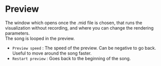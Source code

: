 # Preview
The window which opens once the .mid file is chosen, that runs the visualization without recording, and where you can change the rendering parameters.  
The song is looped in the preview.

- `Preview speed` : The speed of the preview. Can be negative to go back. Useful to move around the song faster.
- `Restart preview` : Goes back to the beginning of the song.